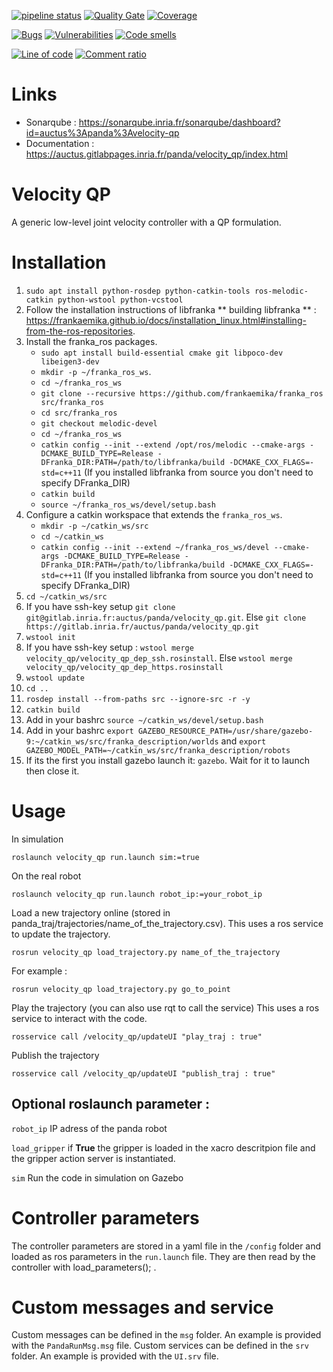 [![pipeline status](https://gitlab.inria.fr/auctus/panda/velocity_qp/badges/master/pipeline.svg)](https://gitlab.inria.fr/auctus/panda/velocity-qp/commits/master)
[![Quality Gate](https://sonarqube.inria.fr/sonarqube/api/badges/gate?key=auctus:panda:velocity-qp)](https://sonarqube.inria.fr/sonarqube/dashboard/index/auctus:panda:velocity-qp)
[![Coverage](https://sonarqube.inria.fr/sonarqube/api/badges/measure?key=auctus:panda:velocity-qp&metric=coverage)](https://sonarqube.inria.fr/sonarqube/dashboard/index/auctus:panda:velocity-qp)

[![Bugs](https://sonarqube.inria.fr/sonarqube/api/badges/measure?key=auctus:panda:velocity-qp&metric=bugs)](https://sonarqube.inria.fr/sonarqube/dashboard/index/auctus:panda:velocity-qp)
[![Vulnerabilities](https://sonarqube.inria.fr/sonarqube/api/badges/measure?key=auctus:panda:velocity-qp&metric=vulnerabilities)](https://sonarqube.inria.fr/sonarqube/dashboard/index/auctus:panda:velocity-qp)
[![Code smells](https://sonarqube.inria.fr/sonarqube/api/badges/measure?key=auctus:panda:velocity-qp&metric=code_smells)](https://sonarqube.inria.fr/sonarqube/dashboard/index/auctus:panda:velocity-qp)

[![Line of code](https://sonarqube.inria.fr/sonarqube/api/badges/measure?key=auctus:panda:velocity-qp&metric=ncloc)](https://sonarqube.inria.fr/sonarqube/dashboard/index/auctus:panda:velocity-qp)
[![Comment ratio](https://sonarqube.inria.fr/sonarqube/api/badges/measure?key=auctus:panda:velocity-qp&metric=comment_lines_density)](https://sonarqube.inria.fr/sonarqube/dashboard/index/auctus:panda:velocity-qp)

# Links
- Sonarqube : https://sonarqube.inria.fr/sonarqube/dashboard?id=auctus%3Apanda%3Avelocity-qp
- Documentation : https://auctus.gitlabpages.inria.fr/panda/velocity_qp/index.html



# Velocity QP

A generic low-level joint velocity controller with a QP formulation.

# Installation
1. `sudo apt install python-rosdep python-catkin-tools ros-melodic-catkin python-wstool python-vcstool`
2. Follow the installation instructions of libfranka ** building libfranka ** : https://frankaemika.github.io/docs/installation_linux.html#installing-from-the-ros-repositories. 
3. Install the franka_ros packages.
    -   `sudo apt install build-essential cmake git libpoco-dev libeigen3-dev`
    -   `mkdir -p ~/franka_ros_ws`.
    -   `cd ~/franka_ros_ws`
    -   `git clone --recursive https://github.com/frankaemika/franka_ros src/franka_ros`
    -   `cd src/franka_ros`
    -   `git checkout melodic-devel` 
    -   `cd ~/franka_ros_ws`
    -   `catkin config --init --extend /opt/ros/melodic --cmake-args -DCMAKE_BUILD_TYPE=Release -DFranka_DIR:PATH=/path/to/libfranka/build -DCMAKE_CXX_FLAGS=-std=c++11`
	(If you installed libfranka from source you don't need to specify DFranka_DIR)
    -   `catkin build`
    -   `source ~/franka_ros_ws/devel/setup.bash`
3. Configure a catkin workspace that extends the `franka_ros_ws`.
    -   `mkdir -p ~/catkin_ws/src`
    -   `cd ~/catkin_ws`
    -   `catkin config --init --extend ~/franka_ros_ws/devel --cmake-args -DCMAKE_BUILD_TYPE=Release -DFranka_DIR:PATH=/path/to/libfranka/build -DCMAKE_CXX_FLAGS=-std=c++11`
	(If you installed libfranka from source you don't need to specify DFranka_DIR)
4. `cd ~/catkin_ws/src`
5. If you have ssh-key setup `git clone git@gitlab.inria.fr:auctus/panda/velocity_qp.git`. Else `git clone https://gitlab.inria.fr/auctus/panda/velocity_qp.git`
6. `wstool init `
7. If you have ssh-key setup : `wstool merge velocity_qp/velocity_qp_dep_ssh.rosinstall`. Else `wstool merge velocity_qp/velocity_qp_dep_https.rosinstall`
8. `wstool update`
9. `cd ..`
10. `rosdep install --from-paths src --ignore-src -r -y`
11. `catkin build`
12. Add in your bashrc `source ~/catkin_ws/devel/setup.bash`
13. Add in your bashrc `export GAZEBO_RESOURCE_PATH=/usr/share/gazebo-9:~/catkin_ws/src/franka_description/worlds` and `export GAZEBO_MODEL_PATH=~/catkin_ws/src/franka_description/robots`
14. If its the first you install gazebo launch it: `gazebo`. Wait for it to launch then close it.

# Usage

In simulation 

`roslaunch velocity_qp run.launch sim:=true`

On the real robot

`roslaunch velocity_qp run.launch robot_ip:=your_robot_ip`

Load a new trajectory online (stored in panda_traj/trajectories/name_of_the_trajectory.csv). This uses a ros service to update the trajectory.

`rosrun velocity_qp load_trajectory.py name_of_the_trajectory`

For example : 

`rosrun velocity_qp load_trajectory.py go_to_point`

Play the trajectory (you can also use rqt to call the service) This uses a ros service to interact with the code.

`rosservice call /velocity_qp/updateUI "play_traj : true"`

Publish the trajectory 

`rosservice call /velocity_qp/updateUI "publish_traj : true"`

## Optional roslaunch parameter : 

`robot_ip` IP adress of the panda robot

`load_gripper` if **True** the gripper is loaded in the xacro descritpion file and the gripper action server is instantiated.

`sim` Run the code in simulation on Gazebo

# Controller parameters

The controller parameters are stored in a yaml file in the `/config` folder and loaded as ros parameters in the `run.launch` file. They are then read by the 
controller with load_parameters(); .

# Custom messages and service

Custom messages can be defined in the `msg` folder. An example is provided with the `PandaRunMsg.msg` file.
Custom services can be defined in the `srv` folder. An example is provided with the `UI.srv` file.
